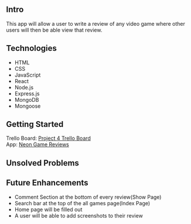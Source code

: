 
## Intro
This app will allow a user to write a review of any video game where other users
will then be able view that review.
## Technologies
- HTML
- CSS
- JavaScript
- React
- Node.js
- Express.js
- MongoDB
- Mongoose

## Getting Started
Trello Board: [Project 4 Trello Board](https://trello.com/b/wuNMyZfi/project-4)<br/>
App: [Neon Game Reviews](https://neon-games.herokuapp.com/)
## Unsolved Problems
## Future Enhancements
- Comment Section at the bottom of every review(Show Page)
- Search bar at the top of the all games page(Index Page)
- Home page will be filled out
- A user will be able to add screenshots to their review

